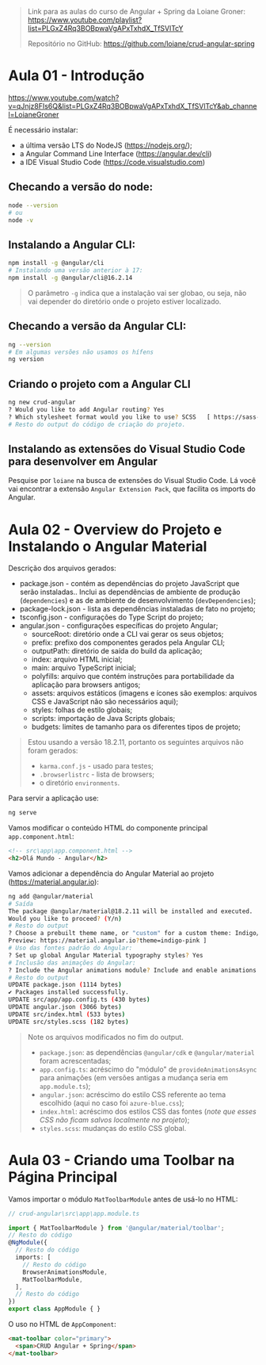 > Link para as aulas do curso de Angular + Spring da Loiane Groner: https://www.youtube.com/playlist?list=PLGxZ4Rq3BOBpwaVgAPxTxhdX_TfSVlTcY
> 
> Repositório no GitHub: https://github.com/loiane/crud-angular-spring

# Aula 01 - Introdução
https://www.youtube.com/watch?v=qJnjz8FIs6Q&list=PLGxZ4Rq3BOBpwaVgAPxTxhdX_TfSVlTcY&ab_channel=LoianeGroner

É necessário instalar:
- a última versão LTS do NodeJS (https://nodejs.org/);
- a Angular Command Line Interface (https://angular.dev/cli)
- a IDE Visual Studio Code (https://code.visualstudio.com)

## Checando a versão do node:
```bash
node --version
# ou
node -v
```

## Instalando a Angular CLI:
```bash
npm install -g @angular/cli
# Instalando uma versão anterior à 17:
npm install -g @angular/cli@16.2.14
```
> O parâmetro `-g` indica que a instalação vai ser globao, ou seja, não vai depender do diretório onde o projeto estiver localizado.

## Checando a versão da Angular CLI:
```bash
ng --version
# Em algumas versões não usamos os hífens
ng version
```

## Criando o projeto com a Angular CLI
```bash
ng new crud-angular
? Would you like to add Angular routing? Yes
? Which stylesheet format would you like to use? SCSS   [ https://sass-lang.com/documentation/syntax#scss                ]
# Resto do output do código de criação do projeto.
```

## Instalando as extensões do Visual Studio Code para desenvolver em Angular
Pesquise por `loiane` na busca de extensões do Visual Studio Code. Lá você vai encontrar a extensão `Angular Extension Pack`, que facilita os imports do Angular.

# Aula 02 - Overview do Projeto e Instalando o Angular Material
Descrição dos arquivos gerados:
- package.json - contém as dependências do projeto JavaScript que serão instaladas.. Inclui as dependências de ambiente de produção (`dependencies`) e as de ambiente de desenvolvimento (`devDependencies`);
- package-lock.json - lista as dependências instaladas de fato no projeto;
- tsconfig.json - configurações do Type Script do projeto;
- angular.json - configurações específicas do projeto Angular;
    - sourceRoot: diretório onde a CLI vai gerar os seus objetos;
    - prefix: prefixo dos componentes gerados pela Angular CLI;
    - outputPath: diretório de saída do build da aplicação;
    - index: arquivo HTML inicial;
    - main: arquivo TypeScript inicial;
    - polyfills: arquivo que contém instruções para portabilidade da aplicação para browsers antigos;
    - assets: arquivos estáticos (imagens e ícones são exemplos: arquivos CSS e JavaScript não são necessários aqui);
    - styles: folhas de estilo globais;
    - scripts: importação de Java Scripts globais;
    - budgets: limites de tamanho para os diferentes tipos de projeto;
> Estou usando a versão 18.2.11, portanto os seguintes arquivos não foram gerados:
> - `karma.conf.js` - usado para testes;
> - `.browserlistrc` - lista de browsers;
> - o diretório `environments`.

Para servir a aplicação use:
```bash
ng serve
```

Vamos modificar o conteúdo HTML do componente principal `app.component.html`:
```HTML
<!-- src\app\app.component.html -->
<h2>Olá Mundo - Angular</h2>
```

Vamos adicionar a dependência do Angular Material ao projeto (https://material.angular.io):
```bash
ng add @angular/material
# Saída
The package @angular/material@18.2.11 will be installed and executed.
Would you like to proceed? (Y/n)
# Resto do output
? Choose a prebuilt theme name, or "custom" for a custom theme: Indigo/Pink        [ 
Preview: https://material.angular.io?theme=indigo-pink ]
# Uso das fontes padrão do Angular:
? Set up global Angular Material typography styles? Yes
# Inclusão das animações do Angular:
? Include the Angular animations module? Include and enable animations
# Resto do output
UPDATE package.json (1114 bytes)
✔ Packages installed successfully.
UPDATE src/app/app.config.ts (430 bytes)
UPDATE angular.json (3066 bytes)
UPDATE src/index.html (533 bytes)
UPDATE src/styles.scss (182 bytes)
```
> Note os arquivos modificados no fim do output.
> - `package.json`: as dependências `@angular/cdk` e `@angular/material` foram acrescentadas;
> - `app.config.ts`: acréscimo do "módulo" de `provideAnimationsAsync` para animações (em versões antigas a mudança seria em `app.module.ts`);
> - `angular.json`: acréscimo do estilo CSS referente ao tema escolhido (aqui no caso foi `azure-blue.css`);
> - `index.html`: acréscimo dos estilos CSS das fontes (_note que esses CSS não ficam salvos localmente no projeto_);
> - `styles.scss`: mudanças do estilo CSS global.

# Aula 03 - Criando uma Toolbar na Página Principal
Vamos importar o módulo `MatToolbarModule` antes de usá-lo no HTML:
```TypeScript
// crud-angular\src\app\app.module.ts

import { MatToolbarModule } from '@angular/material/toolbar';
// Resto do código
@NgModule({
  // Resto do código
  imports: [
    // Resto do código
    BrowserAnimationsModule,
    MatToolbarModule,
  ],
  // Resto do código
})
export class AppModule { }
```

O uso no HTML de `AppComponent`:
```HTML
<mat-toolbar color="primary">
  <span>CRUD Angular + Spring</span>
</mat-toolbar>
```

